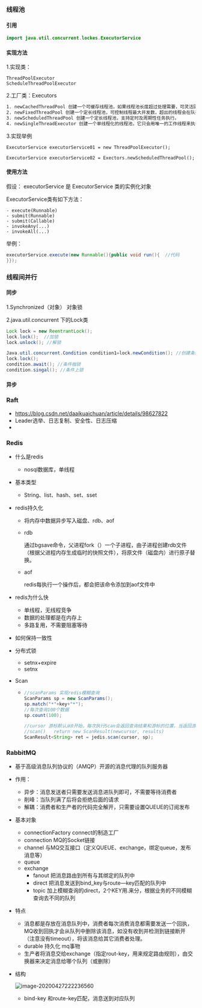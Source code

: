 ### 线程池

#### 引用

~~~ java
import java.util.concurrent.lockes.ExecutorService
~~~

#### 实现方法

1.实现类：

    ThreadPoolExecutor
    ScheduleThreadPoolExecutor
2.工厂类：Executors

~~~ txt
1. newCachedThreadPool 创建一个可缓存线程池，如果线程池长度超过处理需要，可灵活回收空闲线程，若无可回收，则新建线程。
2. newFixedThreadPool 创建一个定长线程池，可控制线程最大并发数，超出的线程会在队列中等待。
3. newScheduledThreadPool 创建一个定长线程池，支持定时及周期性任务执行。
4. newSingleThreadExecutor 创建一个单线程化的线程池，它只会用唯一的工作线程来执行任务，保证所有任务按照指定顺序(FIFO, LIFO, 优先级)执行。
~~~

3.实现举例

~~~
ExecutorService executorService01 = new ThreadPoolExecutor();

ExecutorService executorService02 = Exectors.newScheduledThreadPool();
~~~

#### 使用方法

  假设： executorService 是 ExecutorService 类的实例化对象

ExecutorService类有如下方法：

~~~
- execute(Runnable)  
- submit(Runnable)
- submit(Callable)
- invokeAny(...)
- invokeAll(...)
~~~

举例：

~~~java
executorService.execute(new Runnable(){public void run(){  //代码 
}});
~~~





### 线程间并行

#### 同步

1.Synchronized（对象）  对象锁

2.java.util.concurrent 下的Lock类

  ~~~java
Lock lock = new ReentrantLock();
lock.lock();  //加锁
lock.unlock(); //解锁

Java.util.concurrent.Condition condition1=lock.newCondition(); //创建条件锁
lock.lock();
condition.await(); //条件枷锁
condition.singal(); //条件上锁
  ~~~

#### 异步

 



### Raft

- https://blog.csdn.net/daaikuaichuan/article/details/98627822
- Leader选举、日志复制、安全性、日志压缩
- 

### Redis

- 什么是redis

  - nosql数据库，单线程

- 基本类型

  - String、list、hash、set、sset

- redis持久化

  - 将内存中数据异步写入磁盘、rdb、aof

  - rdb

    通过bgsave命令，父进程fork（）一个子进程，由子进程创建rdb文件（根据父进程内存生成临时的快照文件），将原文件（磁盘内）进行原子替换。

  - aof

    redis每执行一个操作后，都会把该命令添加到aof文件中

- redis为什么快

  - 单线程，无线程竞争
  - 数据的处理都是在内存上
  - 多路复用，不需要阻塞等待

- 如何保持一致性

- 分布式锁

  - setnx+expire
  - setnx

- Scan

  - ```java
    //scanParams 实现redis模糊查询
    ScanParams sp = new ScanParams();
    sp.match("*"+key+"*");
    //每次查询100个数据
    sp.count(100);
    
    //cursor 游标默认从0开始，每次执行Scan会返回查询结果和游标的位置，当返回游标为0才代表查询结束
    //scan()   return new ScanResult(newcursor, results)
    ScanResult<String> ret = jedis.scan(cursor, sp);
    ```



### RabbitMQ

- 基于高级消息队列协议的（AMQP）开源的消息代理的队列服务器

- 作用：

  - 异步：消息发送者只需要发送消息进队列即可，不需要等待消费者
  - 削峰：当队列满了后将会拒绝后面的请求
  - 解耦：消费者和生产者的代码完全解开，只需要设置QUEUE的订阅发布

- 基本对象

  - connectionFactory  connect的制造工厂
  - connection    MQ的Socket链接
  - channel    与MQ交互接口（定义QUEUE、exchange，绑定queue，发布消息等）
  - queue
  - exchange
    - fanout 把消息路由到所有与其绑定的队列中
    - direct  把消息发送到bind_key与route—key匹配的队列中
    - topic    加上模糊查询的direct，2个KEY用.来分，根据业务的不同模糊查询去不同的队列

- 特点

  - 消息都是存放在消息队列中，消费者每次消费消息都需要发送一个回执，MQ收到回执才会从队列中删除该消息，如没有收到并检测到链接断开（注意没有timeout），将该消息给其它消费者处理。
  - durable 持久化  mq事物
  - 生产者将消息交给exchange（指定rout-key，用来规定路由规则），由交换器来决定消息给哪个队列（或删除）

- 结构

  ![image-20200427222236560](https://github.com/moodsjinxin/moods/raw/master/images/image-20200427222236560.png)

  - bind-key 和route-key匹配，消息送到对应队列

